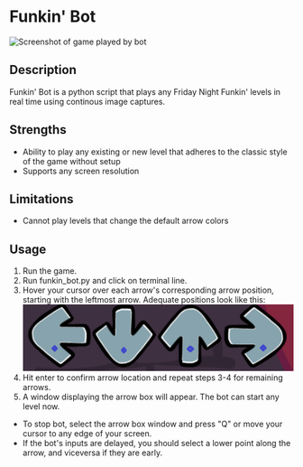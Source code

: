 # Funkin' Bot
![Screenshot of game played by bot](/images/funkin_gif.gif?raw=true)
## Description
Funkin' Bot is a python script that plays any Friday Night Funkin' levels in real time using continous image captures.

## Strengths
* Ability to play any existing or new level that adheres to the classic style of the game without setup
* Supports any screen resolution
## Limitations
* Cannot play levels that change the default arrow colors
## Usage
1. Run the game.
2. Run funkin_bot.py and click on terminal line.
3. Hover your cursor over each arrow's corresponding arrow position, starting with the leftmost arrow. Adequate positions look like this: 
   ![Screenshot of game played by bot](/images/arrow_box.png?raw=true)
4. Hit enter to confirm arrow location and repeat steps 3-4 for remaining arrows.
5. A window displaying the arrow box will appear. The bot can start any level now.
* To stop bot, select the arrow box window and press "Q" or move your cursor to any edge of your screen.
* If the bot's inputs are delayed, you should select a lower point along the arrow, and viceversa if they are early.